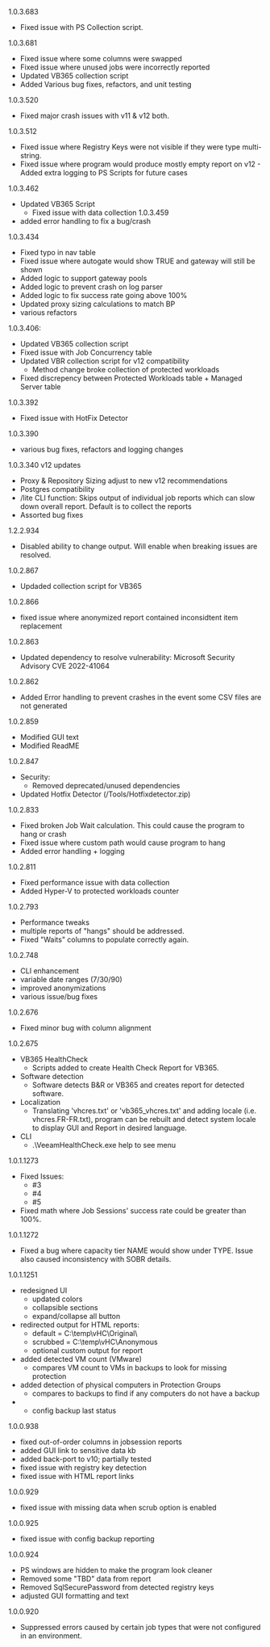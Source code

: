1.0.3.683
- Fixed issue with PS Collection script.

1.0.3.681
- Fixed issue where some columns were swapped
- Fixed issue where unused jobs were incorrectly reported
- Updated VB365 collection script
- Added Various bug fixes, refactors, and unit testing

1.0.3.520
- Fixed major crash issues with v11 & v12 both.

1.0.3.512
- Fixed issue where Registry Keys were not visible if they were type multi-string.
- Fixed issue where program would produce mostly empty report on v12
		- Added extra logging to PS Scripts for future cases

1.0.3.462
- Updated VB365 Script
	- Fixed issue with data collection
1.0.3.459
- added error handling to fix a bug/crash

1.0.3.434
- Fixed typo in nav table
- Fixed issue where autogate would show TRUE and gateway will still be shown
- Added logic to support gateway pools
- Added logic to prevent crash on log parser
- Added logic to fix success rate going above 100%
- Updated proxy sizing calculations to match BP
- various refactors

1.0.3.406:
- Updated VB365 collection script
- Fixed issue with Job Concurrency table
- Updated VBR collection script for v12 compatibility
	- Method change broke collection of protected workloads
- Fixed discrepency between Protected Workloads table + Managed Server table

1.0.3.392
- Fixed issue with HotFix Detector

1.0.3.390
- various bug fixes, refactors and logging changes


1.0.3.340
 v12 updates
- Proxy & Repository Sizing adjust to new v12 recommendations
- Postgres compatibility
- /lite CLI function: Skips output of individual job reports which can slow down overall report. Default is to collect the reports
- Assorted bug fixes

 1.2.2.934
- Disabled ability to change output. Will enable when breaking issues are resolved.

1.0.2.867
- Updaded collection script for VB365

1.0.2.866
- fixed issue where anonymized report contained inconsidtent item replacement

1.0.2.863
- Updated dependency to resolve vulnerability: Microsoft Security Advisory CVE 2022-41064

1.0.2.862
- Added Error handling to prevent crashes in the event some CSV files are not generated

1.0.2.859
- Modified GUI text
- Modified ReadME

1.0.2.847
- Security:
	- Removed deprecated/unused dependencies
- Updated Hotfix Detector (/Tools/Hotfixdetector.zip)

1.0.2.833
- Fixed broken Job Wait calculation. This could cause the program to hang or crash
- Fixed issue where custom path would cause program to hang
- Added error handling + logging

1.0.2.811
- Fixed performance issue with data collection
- Added Hyper-V to protected workloads counter

1.0.2.793
- Performance tweaks
- multiple reports of "hangs" should be addressed.
- Fixed "Waits" columns to populate correctly again.

1.0.2.748
- CLI enhancement
- variable date ranges (7/30/90)
- improved anonymizations
- various issue/bug fixes

1.0.2.676
- Fixed minor bug with column alignment

 1.0.2.675
- VB365 HealthCheck
	- Scripts added to create Health Check Report for VB365.
- Software detection
	- Software detects B&R or VB365 and creates report for detected software.
- Localization
	- Translating 'vhcres.txt' or 'vb365_vhcres.txt' and adding locale (i.e. vhcres.FR-FR.txt), program can be rebuilt and detect system locale to display GUI and Report in desired language.
- CLI
	- .\VeeamHealthCheck.exe help to see menu


1.0.1.1273
- Fixed Issues:
	- #3
	- #4
	- #5
- Fixed math where Job Sessions' success rate could be greater than 100%.

1.0.1.1272
- Fixed a bug where capacity tier NAME would show under TYPE. Issue also caused inconsistency with SOBR details.

1.0.1.1251
- redesigned UI
	- updated colors
	- collapsible sections
	- expand/collapse all button
- redirected output for HTML reports: 
	- default = C:\temp\vHC\Original\
	- scrubbed = C:\temp\vHC\Anonymous
	- optional custom output for report
- added detected VM count (VMware)
	- compares VM count to VMs in backups to look for missing protection
- added detection of physical computers in Protection Groups
	- compares to backups to find if any computers do not have a backup
- + config backup last status


1.0.0.938
- fixed out-of-order columns in jobsession reports
- added GUI link to sensitive data kb
- added back-port to v10; partially tested
- fixed issue with registry key detection
- fixed issue with HTML report links

1.0.0.929
- fixed issue with missing data when scrub option is enabled

1.0.0.925
- fixed issue with config backup reporting

1.0.0.924
- PS windows are hidden to make the program look cleaner
- Removed some "TBD" data from report
- Removed SqlSecurePassword from detected registry keys
- adjusted GUI formatting and text

1.0.0.920
- Suppressed errors caused by certain job types that were not configured in an environment.
